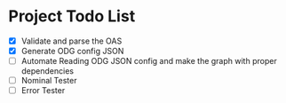 # Project Todo List

- [x] Validate and parse the OAS
- [x] Generate ODG config JSON
- [ ] Automate Reading ODG JSON config and make the graph with proper dependencies
- [ ] Nominal Tester
- [ ] Error Tester
